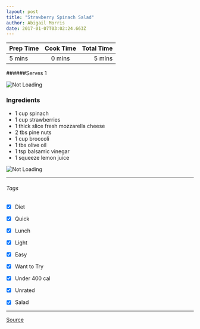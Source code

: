 ```yaml
---
layout: post
title: "Strawberry Spinach Salad"
author: Abigail Morris
date: 2017-01-07T03:02:24.663Z
---
```


| Prep Time  | Cook Time    | Total Time  |
| ---------- |:------------:| -----------:|
| 5 mins    | 0 mins      | 5 mins     |


######Serves 1

![Not Loading](http://i.imgur.com/cZg4jKbl.png)

### Ingredients

* 1 cup spinach
* 1 cup strawberries
* 1 thick slice fresh mozzarella cheese
* 2 tbs pine nuts
* 1 cup broccoli
* 1 tbs olive oil
* 1 tsp balsamic vinegar
* 1 squeeze lemon juice

![Not Loading](http://i.imgur.com/91LtPBEl.png)

---

###### Tags
- [x] Diet
- [x] Quick
- [x] Lunch
- [x] Light
- [x] Easy
- [x] Want to Try
- [x] Under 400 cal
- [x] Unrated
- [x] Salad


---

[Source](http://greatist.com/health/35-quick-and-healthy-low-calorie-lunches)


